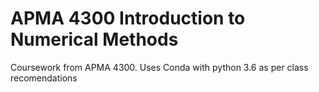 # APMA 4300 Introduction to Numerical Methods

Coursework from APMA 4300. Uses Conda with python 3.6 as per class recomendations
